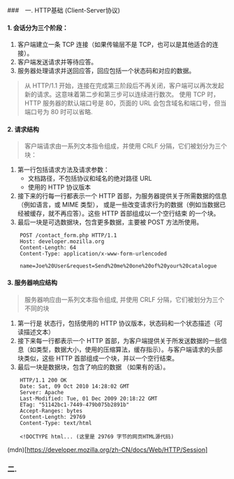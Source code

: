 

###　一. HTTP基础 (Client-Server协议)

#### 1. 会话分为三个阶段：

1. 客户端建立一条 TCP 连接（如果传输层不是 TCP，也可以是其他适合的连接）。
2. 客户端发送请求并等待应答。
3. 服务器处理请求并送回应答，回应包括一个状态码和对应的数据。

> 从 HTTP/1.1 开始，连接在完成第三阶段后不再关闭，客户端可以再次发起新的请求。这意味着第二步和第三步可以连续进行数次。
> 使用 TCP 时，HTTP 服务器的默认端口号是 80，页面的 URL 会包含域名和端口号，但当端口号为 80 时可以省略.



#### 2. 请求结构

> 客户端请求由一系列文本指令组成，并使用 CRLF 分隔，它们被划分为三个块：

1. 第一行包括请求方法及请求参数：
    * 文档路径，不包括协议和域名的绝对路径 URL
    * 使用的 HTTP 协议版本
2. 接下来的行每一行都表示一个 HTTP 首部，为服务器提供关于所需数据的信息（例如语言，或 MIME 类型），
   或是一些改变请求行为的数据（例如当数据已经被缓存，就不再应答）。这些 HTTP 首部组成以一个空行结束 的一个块。
3. 最后一块是可选数据块，包含更多数据，主要被 POST 方法所使用。

``` 
    POST /contact_form.php HTTP/1.1
    Host: developer.mozilla.org
    Content-Length: 64
    Content-Type: application/x-www-form-urlencoded

    name=Joe%20User&request=Send%20me%20one%20of%20your%20catalogue

```


#### 3. 服务器响应结构
> 服务器响应由一系列文本指令组成, 并使用 CRLF 分隔，它们被划分为三个不同的块

1. 第一行是 状态行，包括使用的 HTTP 协议版本，状态码和一个状态描述（可读描述文本）
2. 接下来每一行都表示一个 HTTP 首部，为客户端提供关于所发送数据的一些信息（如类型，数据大小，使用的压缩算法，缓存指示）。与客户端请求的头部块类似，这些 HTTP 首部组成一个块，并以一个空行结束。
3. 最后一块是数据块，包含了响应的数据 （如果有的话）。

```
    HTTP/1.1 200 OK
    Date: Sat, 09 Oct 2010 14:28:02 GMT
    Server: Apache
    Last-Modified: Tue, 01 Dec 2009 20:18:22 GMT
    ETag: "51142bc1-7449-479b075b2891b"
    Accept-Ranges: bytes
    Content-Length: 29769
    Content-Type: text/html

    <!DOCTYPE html... (这里是 29769 字节的网页HTML源代码)

```

(mdn)[https://developer.mozilla.org/zh-CN/docs/Web/HTTP/Session]


### 二. 